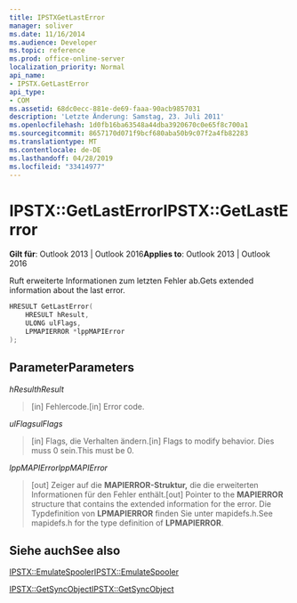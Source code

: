 ```yaml
---
title: IPSTXGetLastError
manager: soliver
ms.date: 11/16/2014
ms.audience: Developer
ms.topic: reference
ms.prod: office-online-server
localization_priority: Normal
api_name:
- IPSTX.GetLastError
api_type:
- COM
ms.assetid: 68dc0ecc-881e-de69-faaa-90acb9857031
description: 'Letzte Änderung: Samstag, 23. Juli 2011'
ms.openlocfilehash: 1d0fb16ba63548a44dba3920670c0e65f8c700a1
ms.sourcegitcommit: 8657170d071f9bcf680aba50b9c07f2a4fb82283
ms.translationtype: MT
ms.contentlocale: de-DE
ms.lasthandoff: 04/28/2019
ms.locfileid: "33414977"
---
```

# <a name="ipstxgetlasterror"></a><span data-ttu-id="bdaf7-103">IPSTX::GetLastError</span><span class="sxs-lookup"><span data-stu-id="bdaf7-103">IPSTX::GetLastError</span></span>

  
  
<span data-ttu-id="bdaf7-104">**Gilt für**: Outlook 2013 | Outlook 2016</span><span class="sxs-lookup"><span data-stu-id="bdaf7-104">**Applies to**: Outlook 2013 | Outlook 2016</span></span> 
  
<span data-ttu-id="bdaf7-105">Ruft erweiterte Informationen zum letzten Fehler ab.</span><span class="sxs-lookup"><span data-stu-id="bdaf7-105">Gets extended information about the last error.</span></span>
  
```cpp
HRESULT GetLastError( 
    HRESULT hResult, 
    ULONG ulFlags, 
    LPMAPIERROR *lppMAPIError 
);
```

## <a name="parameters"></a><span data-ttu-id="bdaf7-106">Parameter</span><span class="sxs-lookup"><span data-stu-id="bdaf7-106">Parameters</span></span>

 <span data-ttu-id="bdaf7-107">_hResult_</span><span class="sxs-lookup"><span data-stu-id="bdaf7-107">_hResult_</span></span>
  
>  <span data-ttu-id="bdaf7-108">[in] Fehlercode.</span><span class="sxs-lookup"><span data-stu-id="bdaf7-108">[in] Error code.</span></span> 
    
 <span data-ttu-id="bdaf7-109">_ulFlags_</span><span class="sxs-lookup"><span data-stu-id="bdaf7-109">_ulFlags_</span></span>
  
>  <span data-ttu-id="bdaf7-110">[in] Flags, die Verhalten ändern.</span><span class="sxs-lookup"><span data-stu-id="bdaf7-110">[in] Flags to modify behavior.</span></span> <span data-ttu-id="bdaf7-111">Dies muss 0 sein.</span><span class="sxs-lookup"><span data-stu-id="bdaf7-111">This must be 0.</span></span> 
    
 <span data-ttu-id="bdaf7-112">_lppMAPIError_</span><span class="sxs-lookup"><span data-stu-id="bdaf7-112">_lppMAPIError_</span></span>
  
>  <span data-ttu-id="bdaf7-113">[out] Zeiger auf die **MAPIERROR-Struktur,** die die erweiterten Informationen für den Fehler enthält.</span><span class="sxs-lookup"><span data-stu-id="bdaf7-113">[out] Pointer to the **MAPIERROR** structure that contains the extended information for the error.</span></span> <span data-ttu-id="bdaf7-114">Die Typdefinition von **LPMAPIERROR** finden Sie unter mapidefs.h.</span><span class="sxs-lookup"><span data-stu-id="bdaf7-114">See mapidefs.h for the type definition of **LPMAPIERROR**.</span></span> 
    
## <a name="see-also"></a><span data-ttu-id="bdaf7-115">Siehe auch</span><span class="sxs-lookup"><span data-stu-id="bdaf7-115">See also</span></span>



[<span data-ttu-id="bdaf7-116">IPSTX::EmulateSpooler</span><span class="sxs-lookup"><span data-stu-id="bdaf7-116">IPSTX::EmulateSpooler</span></span>](ipstx-emulatespooler.md)
  
[<span data-ttu-id="bdaf7-117">IPSTX::GetSyncObject</span><span class="sxs-lookup"><span data-stu-id="bdaf7-117">IPSTX::GetSyncObject</span></span>](ipstx-getsyncobject.md)

